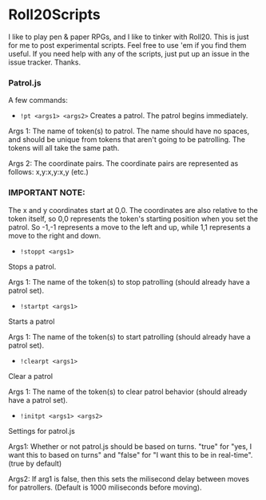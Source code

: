 # Roll20Scripts
I like to play pen &amp; paper RPGs, and I like to tinker with Roll20. This is just for me to post experimental scripts. Feel free to use 'em if you find them useful. If you need help with any of the scripts, just put up an issue in the issue tracker. Thanks.

### Patrol.js
A few commands:
- `!pt <args1> <args2>`
Creates a patrol. The patrol begins immediately.

Args 1: The name of token(s) to patrol. The name should have no spaces, and should be unique from tokens that aren't going to be patrolling. The tokens will all take the same path.

Args 2: The coordinate pairs. The coordinate pairs are represented as follows: x,y:x,y:x,y (etc.)

### IMPORTANT NOTE:

The x and y coordinates start at 0,0. The coordinates are also relative to the token itself, so 0,0 represents the token's starting position when you set the patrol. So -1,-1 represents a move to the left and up, while 1,1 represents a move to the right and down.

- `!stoppt <args1>`

Stops a patrol.

Args 1: The name of the token(s) to stop patrolling (should already have a patrol set).

- `!startpt <args1>`

Starts a patrol

Args 1: The name of the token(s) to start patrolling (should already have a patrol set).

- `!clearpt <args1>`

Clear a patrol

Args 1: The name of the token(s) to clear patrol behavior (should already have a patrol set).

- `!initpt <args1> <args2>`

Settings for patrol.js

Args1: Whether or not patrol.js should be based on turns. "true" for "yes, I want this to based on turns" and "false" for "I want this to be in real-time". (true by default)

Args2: If arg1 is false, then this sets the milisecond delay between moves for patrollers. (Default is 1000 miliseconds before moving).
